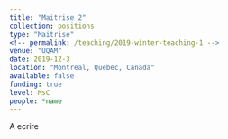 ```yaml
---
title: "Maitrise 2"
collection: positions
type: "Maitrise"
<!-- permalink: /teaching/2019-winter-teaching-1 -->
venue: "UQAM"
date: 2019-12-3
location: "Montreal, Quebec, Canada"
available: false
funding: true
level: MsC
people: *name
---
```

A ecrire

